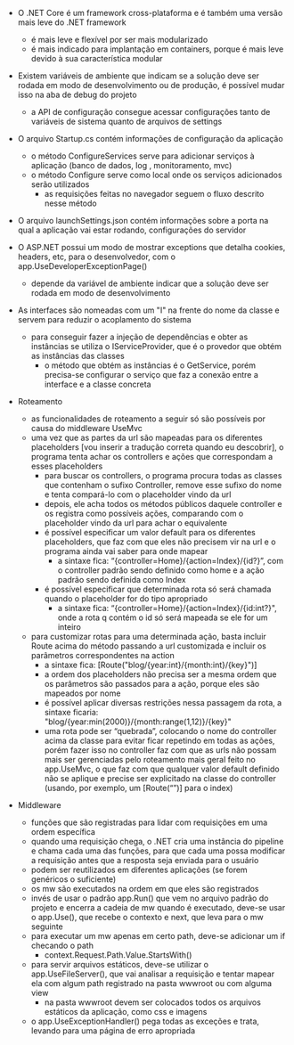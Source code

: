 - O .NET Core é um framework cross-plataforma e é também uma versão mais leve do .NET framework
    - é mais leve e flexível por ser mais modularizado
    - é mais indicado para implantação em containers, porque é mais leve devido à sua característica modular
- Existem variáveis de ambiente que indicam se a solução deve ser rodada em modo de desenvolvimento ou de produção, é possível mudar isso na aba de debug do projeto
    - a API de configuração consegue acessar configurações tanto de variáveis de sistema quanto de arquivos de settings
- O arquivo Startup.cs contém informações de configuração da aplicação
    - o método ConfigureServices serve para adicionar serviços à aplicação (banco de dados, log , monitoramento, mvc)
    - o método Configure serve como local onde os serviços adicionados serão utilizados
        - as requisições feitas no navegador seguem o fluxo descrito nesse método
- O arquivo launchSettings.json contém informações sobre a porta na qual a aplicação vai estar rodando, configurações do servidor
- O ASP.NET possui um modo de mostrar exceptions que detalha cookies, headers, etc, para o desenvolvedor, com o app.UseDeveloperExceptionPage()
    - depende da variável de ambiente indicar que a solução deve ser rodada em modo de desenvolvimento
- As interfaces são nomeadas com um "I" na frente do nome da classe e servem para reduzir o acoplamento do sistema
    - para conseguir fazer a injeção de dependências e obter as instâncias se utiliza o IServiceProvider, que é o provedor que obtém as instâncias das classes
        - o método que obtém as instâncias é o GetService<T>, porém precisa-se configurar o serviço que faz a conexão entre a interface e a classe concreta

- Roteamento
    - as funcionalidades de roteamento a seguir só são possíveis por causa do middleware UseMvc     
    - uma vez que as partes da url são mapeadas para os diferentes placeholders [vou inserir a tradução correta quando eu descobrir], o programa tenta achar os controllers e ações que correspondam a esses placeholders
        - para buscar os controllers, o programa procura todas as classes que contenham o sufixo Controller, remove esse sufixo do nome e tenta compará-lo com o placeholder vindo da url
        - depois, ele acha todos os métodos públicos daquele controller e os registra como possíveis ações, comparando com o placeholder vindo da url para achar o equivalente
        - é possível especificar um valor default para os diferentes placeholders, que faz com que eles não precisem vir na url e o programa ainda vai saber para onde mapear
            - a sintaxe fica: “{controller=Home}/{action=Index}/{id?}”, com o controller padrão sendo definido como home e a ação padrão sendo definida como Index
        - é possível especificar que determinada rota só será chamada quando o placeholder for do tipo apropriado
            - a sintaxe fica: “{controller=Home}/{action=Index}/{id:int?}", onde a rota q contém o id só será mapeada se ele for um inteiro
    - para customizar rotas para uma determinada ação, basta incluir Route acima do método passando a url customizada e incluir os parâmetros correspondentes na action
        - a sintaxe fica: [Route("blog/{year:int}/{month:int}/{key}")]
        - a ordem dos placeholders não precisa ser a mesma ordem que os parâmetros são passados para a ação, porque eles são mapeados por nome
        - é possível aplicar diversas restrições nessa passagem da rota, a sintaxe ficaria: "blog/{year:min(2000)}/{month:range(1,12)}/{key}"
        - uma rota pode ser “quebrada”, colocando o nome do controller acima da classe para evitar ficar repetindo em todas as ações, porém fazer isso no controller faz com que as urls não possam mais ser gerenciadas pelo roteamento mais geral feito no app.UseMvc, o que faz com que qualquer valor default definido não se aplique e precise ser explicitado na classe do controller (usando, por exemplo, um [Route(“”)] para o index)

- Middleware
    - funções que são registradas para lidar com requisições em uma ordem específica
    - quando uma requisição chega, o .NET cria uma instância do pipeline e chama cada uma das funções, para que cada uma possa modificar a requisição antes que a resposta seja enviada para o usuário
    - podem ser reutilizados em diferentes aplicações (se forem genéricos o suficiente)
    - os mw são executados na ordem em que eles são registrados
    - invés de usar o padrão app.Run() que vem no arquivo padrão do projeto e encerra a cadeia de mw quando é executado, deve-se usar o app.Use(), que recebe o contexto e next, que leva para o mw seguinte
    - para executar um mw apenas em certo path, deve-se adicionar um if checando o path
        - context.Request.Path.Value.StartsWith()
    - para servir arquivos estáticos, deve-se utilizar o app.UseFileServer(), que vai analisar a requisição e tentar mapear ela com algum path registrado na pasta wwwroot ou com alguma view
        - na pasta wwwroot devem ser colocados todos os arquivos estáticos da aplicação, como css e imagens
    - o app.UseExceptionHandler() pega todas as exceções e trata, levando para uma página de erro apropriada
